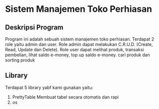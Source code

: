 # Sistem Manajemen Toko Perhiasan

## Deskripsi Program
Program ini adalah sebuah sistem manajemen toko perhiasan. Terdapat 2 role yaitu admin dan user. Role admin dapat melakukan C.R.U.D. (Create, Read, Update dan Delete). Role user dapat melihat produk, transaksi pembelian, lihat saldo e-money, top up saldo e-money. cari produk dan sorting produk

## Library
Terdapat 5 library yabf kami gunakan yaitu:
1. PrettyTable
   Membuat tabel secara otomatis dan rapi
2. os

